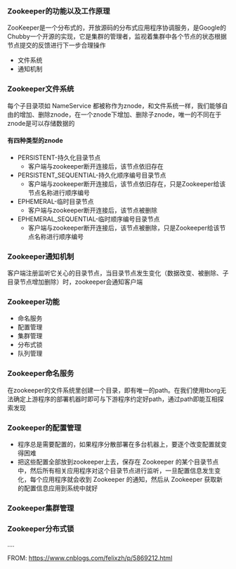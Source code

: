 ### Zookeeper的功能以及工作原理
ZooKeeper是一个分布式的，开放源码的分布式应用程序协调服务，是Google的Chubby一个开源的实现，它是集群的管理者，监视着集群中各个节点的状态根据节点提交的反馈进行下一步合理操作
- 文件系统
- 通知机制

### Zookeeper文件系统
每个子目录项如 NameService 都被称作为znode，和文件系统一样，我们能够自由的增加、删除znode，在一个znode下增加、删除子znode，唯一的不同在于znode是可以存储数据的
#### 有四种类型的znode
- PERSISTENT-持久化目录节点
  - 客户端与zookeeper断开连接后，该节点依旧存在
- PERSISTENT_SEQUENTIAL-持久化顺序编号目录节点
  - 客户端与zookeeper断开连接后，该节点依旧存在，只是Zookeeper给该节点名称进行顺序编号
- EPHEMERAL-临时目录节点
  - 客户端与zookeeper断开连接后，该节点被删除
- EPHEMERAL_SEQUENTIAL-临时顺序编号目录节点
  - 客户端与zookeeper断开连接后，该节点被删除，只是Zookeeper给该节点名称进行顺序编号
  
### Zookeeper通知机制
客户端注册监听它关心的目录节点，当目录节点发生变化（数据改变、被删除、子目录节点增加删除）时，zookeeper会通知客户端

### Zookeeper功能
- 命名服务
- 配置管理
- 集群管理
- 分布式锁
- 队列管理

### Zookeeper命名服务
在zookeeper的文件系统里创建一个目录，即有唯一的path。在我们使用tborg无法确定上游程序的部署机器时即可与下游程序约定好path，通过path即能互相探索发现

### Zookeeper的配置管理
- 程序总是需要配置的，如果程序分散部署在多台机器上，要逐个改变配置就变得困难
- 把这些配置全部放到zookeeper上去，保存在 Zookeeper 的某个目录节点中，然后所有相关应用程序对这个目录节点进行监听，一旦配置信息发生变化，每个应用程序就会收到 Zookeeper 的通知，然后从 Zookeeper 获取新的配置信息应用到系统中就好

### Zookeeper集群管理
### Zookeeper分布式锁
....

FROM: https://www.cnblogs.com/felixzh/p/5869212.html


